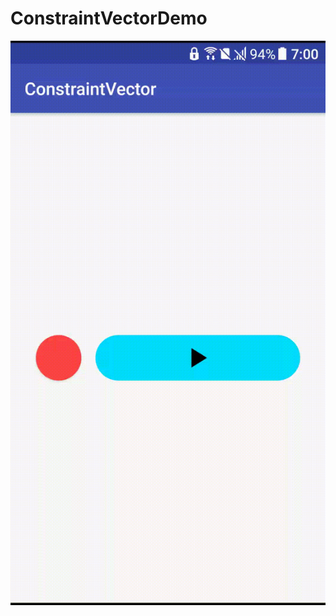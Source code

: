 # ConstraintVectorDemo

![Demo](https://github.com/fantasy1022/ConstraintVectorDemo/blob/master/B83D5C63-D8C5-420D-9944-E791024E84E5.gif?raw=true)




